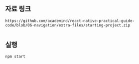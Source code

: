 ## 자료 링크

```
https://github.com/academind/react-native-practical-guide-code/blob/06-navigation/extra-files/starting-project.zip
```

#

## 실행

```
npm start
```
